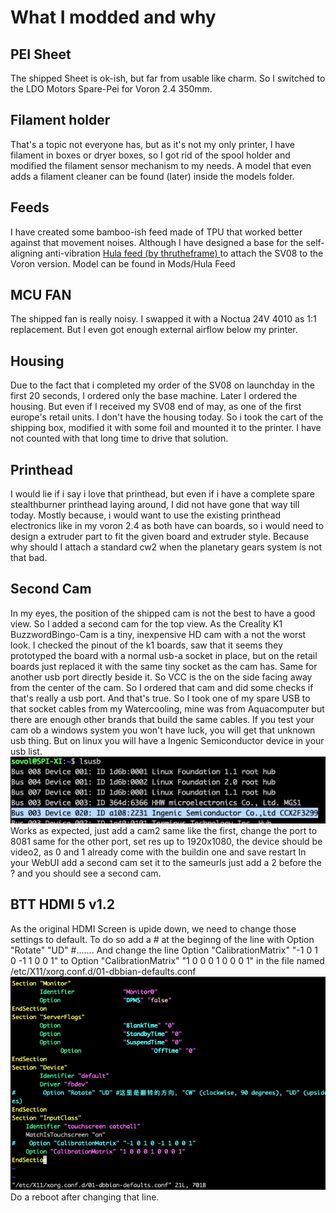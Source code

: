 # What I modded and why

## PEI Sheet

The shipped Sheet is ok-ish, but far from usable like charm. So I switched to the LDO Motors Spare-Pei for Voron 2.4 350mm.

## Filament holder

That's a topic not everyone has, but as it's not my only printer, I have filament in boxes or dryer boxes, so I got rid of the spool holder and modified the filament sensor mechanism to my needs.
A model that even adds a filament cleaner can be found (later) inside the models folder.

## Feeds

I have created some bamboo-ish feed made of TPU that worked better against that movement noises.
Although I have designed a base for the self-aligning anti-vibration [Hula feed (by thrutheframe) ](https://makerworld.com/en/models/417509#profileId-319901) to attach the SV08 to the Voron version. Model can be found in Mods/Hula Feed

## MCU FAN

The shipped fan is really noisy. I swapped it with a Noctua 24V 4010 as 1:1 replacement. But I even got enough external airflow below my printer.

## Housing

Due to the fact that i completed my order of the SV08 on launchday in the first 20 seconds, I ordered only the base machine. Later I ordered the housing.
But even if I received my SV08 end of may, as one of the first europe's retail units. I don't have the housing today. So i took the cart of the shipping box, modified it with some foil and mounted it to the printer.
I have not counted with that long time to drive that solution.

## Printhead

I would lie if i say i love that printhead, but even if i have a complete spare stealthburner printhead laying around, I did not have gone that way till today.
Mostly because, i would want to use the existing printhead electronics like in my voron 2.4 as both have can boards, so i would need to design a extruder part to fit the given board and extruder style. Because why should I attach a standard cw2 when the planetary gears system is not that bad.

## Second Cam

In my eyes, the position of the shipped cam is not the best to have a good view. So I added a second cam for the top view.
As the Creality K1 BuzzwordBingo-Cam is a tiny, inexpensive HD cam with a not the worst look. I checked the pinout of the k1 boards, saw that it seems they prototyped the board with a normal usb-a socket in place, but on the retail boards just replaced it with the same tiny socket as the cam has. Same for another usb port directly beside it. So VCC is the on the side facing away from the center of the cam. So I ordered that cam and did some checks if that's really a usb port. And that's true. So I took one of my spare USB to that socket cables from my Watercooling, mine was from Aquacomputer but there are enough other brands that build the same cables.
If you test your cam ob a windows system you won't have luck, you will get that unknown usb thing. But on linux you will have a Ingenic Semiconductor device in your usb list. 
![Creality Cam](Mods/crealitycam.png "Creality AI Cam")
Works as expected, just add a cam2 same like the first, change the port to 8081 same for the other port, set res up to 1920x1080, the device should be video2, as 0 and 1 already come with the buildin one and save restart
In your WebUI add a second cam set it to the sameurls just add a 2 before the ? and you should see a second cam.

## BTT HDMI 5 v1.2

As the original HDMI Screen is upide down, we need to change those settings to default.
To do so add a # at the beginng of the line with Option "Rotate" "UD" #.......
And change the line Option "CalibrationMatrix" "-1 0 1 0 -1 1 0 0 1"
to Option "CalibrationMatrix" "1 0 0 0 1 0 0 0 1"
in the file named /etc/X11/xorg.conf.d/01-dbbian-defaults.conf
![BTT TFT5](Mods/bttTft5v12.png "BTT TFT5 v1.2 Settings fix")
Do a reboot after changing that line.
